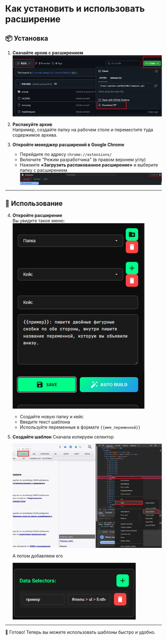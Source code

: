 # Как установить и использовать расширение

## 📦 Установка

1. **Скачайте архив с расширением**  
   ![Скриншот](How%20to%20use%20it/download.png)

2. **Распакуйте архив**  
   Например, создайте папку на рабочем столе и переместите туда содержимое архива.

3. **Откройте менеджер расширений в Google Chrome**  
   - Перейдите по адресу `chrome://extensions/`  
   - Включите "Режим разработчика" (в правом верхнем углу)  
   - Нажмите **«Загрузить распакованное расширение»** и выберите папку с расширением  
   ![Скриншот](How%20to%20use%20it/upload.png)

---

## 🚀 Использование

4. **Откройте расширение**  
   Вы увидите такое меню:  
   ![Скриншот](How%20to%20use%20it/main.jpg)

   - Создайте новую папку и кейс  
   - Введите текст шаблона  
   - Используйте переменные в формате `{{имя_переменной}}`  

6. **Создайте шаблон**
   Сначала копируем селектор

   
   ![Скриншот](How%20to%20use%20it/selector.png)
   
   А потом добавляем его

   
   ![Скриншот](How%20to%20use%20it/data.jpg)
  
---

🔧 Готово! Теперь вы можете использовать шаблоны быстро и удобно.
